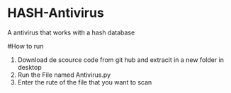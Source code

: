 # HASH-Antivirus
A antivirus that works with a hash database

#How to run

1. Download de scource code from git hub and extracit in a new folder in desktop
2. Run the File named Antivirus.py
3. Enter the rute of the file that you want to scan
